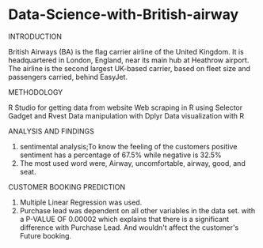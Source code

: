 # Data-Science-with-British-airway

INTRODUCTION

British Airways (BA) is the flag carrier airline of the United Kingdom. It is headquartered in London, England, near its main hub at Heathrow airport.
The airline is the second largest UK-based carrier, based on fleet size and passengers carried, behind EasyJet.

METHODOLOGY

R Studio for getting data from website
Web scraping in R using Selector Gadget and Rvest
Data manipulation with Dplyr
Data visualization with R

ANALYSIS AND FINDINGS
1. sentimental analysis;To know the feeling of the customers 
 positive sentiment has a percentage of 67.5% while  negative is 32.5%
2. The most used word were, Airway, uncomfortable, airway, good, and seat.

CUSTOMER  BOOKING PREDICTION

1. Multiple Linear Regression was used.
2. Purchase lead was dependent on all other variables in the data set.
with a P-VALUE OF 0.00002 which explains that there is a significant difference with  Purchase Lead. And wouldn't affect the customer's Future booking.
